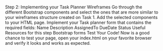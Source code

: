 Step 2: Implementing your Task Planner Wireframes
Go through the different Bootstrap components and select the ones that are more similar to your wireframes structure created on Task 1.
Add the selected components to your HTML page.
Implement your Task planner form that contains the required fields:
Name
Description
AssignedTo
DueDate
Status
Useful Resources for this step
Bootstrap forms
Test Your Code!
Now is a good chance to test your page, open your index.html on your favorite browser and verify it looks and works as expected.
